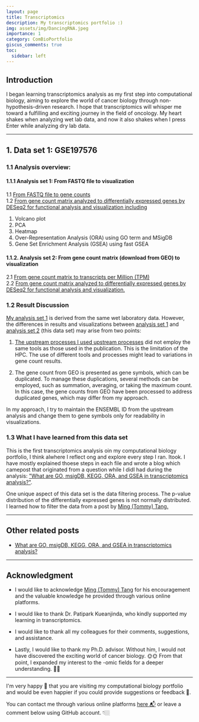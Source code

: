 ```yaml
---
layout: page
title: Transcriptomics
description: My transcriptomics portfolio :)
img: assets/img/DancingRNA.jpeg
importance: 1
category: ComBioPortfolio
giscus_comments: true
toc:
  sidebar: left
---
```

## Introduction
I began learning transcriptomics analysis as my first step into computational biology, aiming to explore the world of cancer biology through non-hypothesis-driven research. I hope that transcriptomics will whisper me toward a fulfilling and exciting journey in the field of oncology. 
My heart shakes when analyzing wet lab data, and now it also shakes when I press Enter while analyzing dry lab data.

---
## 1. Data set 1: GSE197576
### 1.1 Analysis overview:
#### 1.1.1 Analysis set 1: From FASTQ file to visualization 
1.1 <a href="https://kuchikinamthip.github.io/ComBio_Portfolio/Transcriptome/Hypox/nf/nfcore_Upstream.html">From FASTQ file to gene counts</a> \
1.2 <a href="https://kuchikinamthip.github.io/ComBio_Portfolio/Transcriptome/Hypox/nf/nfcore_Count_ToDESeq2.html">From gene count matrix analyzed to differentially expressed genes by DESeq2 for functional analysis and visualization including</a>  
1. Volcano plot 
2. PCA 
3. Heatmap 
4. Over-Representation Analysis (ORA) using GO term and MSigDB 
5. Gene Set Enrichment Analysis (GSEA) using fast GSEA 

#### 1.1.2. Analysis set 2: From gene count matrix (download from GEO) to visualization 
2.1 <a href="https://kuchikinamthip.github.io/ComBio_Portfolio/Transcriptome/Hypox/count_GEO/GEO_Count_ToTPM.html">From gene count matrix to transcripts per Million (TPM)</a>  \
2.2 <a href="https://kuchikinamthip.github.io/ComBio_Portfolio/Transcriptome/Hypox/count_GEO/GEO_Count_ToDESeq2.html">From gene count matrix analyzed to differentially expressed genes by DESeq2 for functional analysis and visualization.</a>  

### 1.2 Result Discussion
[My analysis set 1](https://kuchikinamthip.github.io/ComBio_Portfolio/Transcriptome/Hypox/nf/nfcore_Count_ToDESeq2.html) is derived from the same wet laboratory data. However, the differences in results and visualizations between [analysis set 1](https://kuchikinamthip.github.io/ComBio_Portfolio/Transcriptome/Hypox/nf/nfcore_Count_ToDESeq2.html) and [analysis set 2](https://kuchikinamthip.github.io/ComBio_Portfolio/Transcriptome/Hypox/count_GEO/GEO_Count_ToDESeq2.html) (this data set) may arise from two points:

1. [The upstream processes I used upstream processes](https://kuchikinamthip.github.io/ComBio_Portfolio/Transcriptome/Hypox/nf/nfcore_Upstream.html) did not employ the same tools as those used in the publication. This is the limitation of the HPC. The use of different tools and processes might lead to variations in gene count results. 

2. The gene count from GEO is presented as gene symbols, which can be duplicated. To manage these duplications, several methods can be employed, such as summation, averaging, or taking the maximum count. In this case, the gene counts from GEO have been processed to address duplicated genes, which may differ from my approach. 

In my approach, I try to maintain the ENSEMBL ID from the upstream analysis and change them to gene symbols only for readability in visualizations. 

### 1.3 What I have learned from this data set
This is the first transcriptomics analysis oin my computational biology portfolio, I think alwhere I reflect ong and explore every step I ran. Itook. I have mostly explained thoese steps in each file and wrote a blog which camepost that originated from a question while I didI had during the analysis: ["What are GO, msigDB, KEGG, ORA, and GSEA in transcriptomics analysis?"](https://kuchikinamthip.github.io/blog/2024/msigDB_ORA_GSEA/). 

One unique aspect of this data set is the data filtering process. The p-value distribution of the differentially expressed genes is not normally distributed. I learned how to filter the data from a post by [Ming (Tommy) Tang.](https://divingintogeneticsandgenomics.com/)

---
## Other related posts
- [What are GO, msigDB, KEGG, ORA, and GSEA in transcriptomics analysis?](https://kuchikinamthip.github.io/blog/2024/msigDB_ORA_GSEA/)

---

## Acknowledgment
- I would like to acknowledge [Ming (Tommy) Tang](https://x.com/tangming2005) for his encouragement and the valuable knowledge he provided through various online platforms. 

- I would like to thank Dr. Patipark Kueanjinda, who kindly supported my learning in transcriptomics. 

- I would like to thank all my colleagues for their comments, suggestions, and assistance.

- Lastly, I would like to thank my Ph.D. advisor. Without him, I would not have discovered the exciting world of cancer biology. 🌞🌞 From that point, I expanded my interest to the -omic fields for a deeper understanding. 🤩🤩

---
I'm very happy 🥰 that you are visiting my computational biology portfolio and would be even happier if you could provide suggestions or feedback 🤩. 

You can contact me through various online platforms [here 📬](https://kuchikinamthip.github.io/) or leave a comment below using GitHub account. 👇🏼
